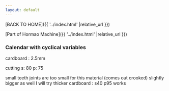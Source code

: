 ```yaml
---
layout: default
---
```



[BACK TO HOME]({{ '../index.html' |relative_url }})

[Part of Hormao Machine]({{ '../index.html' |relative_url }})


### Calendar with cyclical variables

cardboard : 2.5mm

cutting
s: 80
p: 75


small teeth joints are too small for this material (comes out crooked)
slightly bigger as well
I will try thicker cardboard
: s40 p95 works

